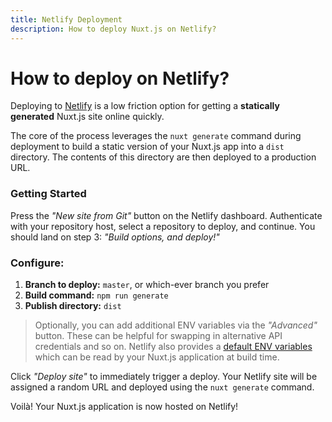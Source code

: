 ```yaml
---
title: Netlify Deployment
description: How to deploy Nuxt.js on Netlify?
---
```


# How to deploy on Netlify?

Deploying to [Netlify](https://www.netlify.com) is a low friction option for getting a __statically generated__ Nuxt.js site online quickly.

The core of the process leverages the `nuxt generate` command during deployment to build a static version of your Nuxt.js app into a `dist` directory. The contents of this directory are then deployed to a production URL.

### Getting Started

Press the _"New site from Git"_ button on the Netlify dashboard. Authenticate with your repository host, select a repository to deploy, and continue. You should land on step 3: _"Build options, and deploy!"_

### Configure:

1. __Branch to deploy:__ `master`, or which-ever branch you prefer
1. __Build command:__ `npm run generate`
1. __Publish directory:__ `dist`

> Optionally, you can add additional ENV variables via the _"Advanced"_ button. These can be helpful for swapping in alternative API credentials and so on. Netlify also provides a [default ENV variables](https://www.netlify.com/docs/build-settings/#build-environment-variables) which can be read by your Nuxt.js application at build time.

Click _"Deploy site"_ to immediately trigger a deploy. Your Netlify site will be assigned a random URL and deployed using the `nuxt generate` command.

Voilà! Your Nuxt.js application is now hosted on Netlify!